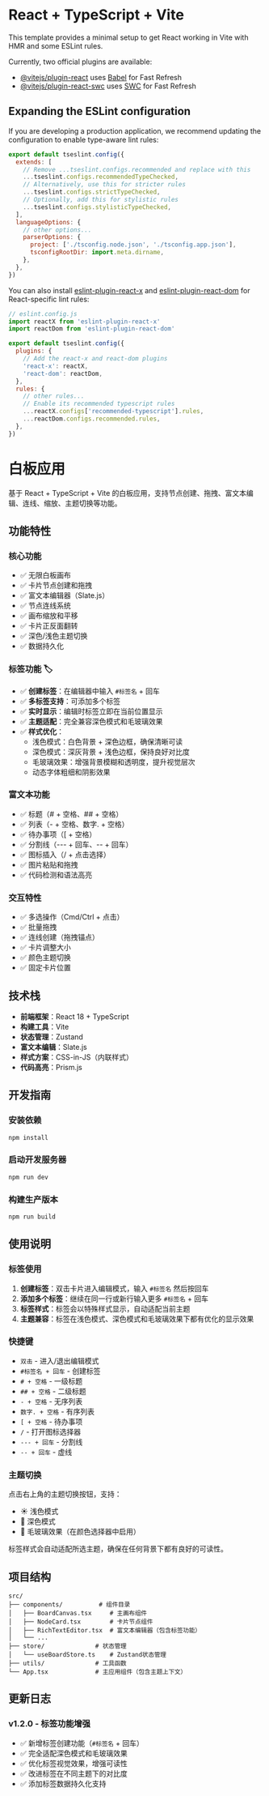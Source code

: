 # React + TypeScript + Vite

This template provides a minimal setup to get React working in Vite with HMR and some ESLint rules.

Currently, two official plugins are available:

- [@vitejs/plugin-react](https://github.com/vitejs/vite-plugin-react/blob/main/packages/plugin-react) uses [Babel](https://babeljs.io/) for Fast Refresh
- [@vitejs/plugin-react-swc](https://github.com/vitejs/vite-plugin-react/blob/main/packages/plugin-react-swc) uses [SWC](https://swc.rs/) for Fast Refresh

## Expanding the ESLint configuration

If you are developing a production application, we recommend updating the configuration to enable type-aware lint rules:

```js
export default tseslint.config({
  extends: [
    // Remove ...tseslint.configs.recommended and replace with this
    ...tseslint.configs.recommendedTypeChecked,
    // Alternatively, use this for stricter rules
    ...tseslint.configs.strictTypeChecked,
    // Optionally, add this for stylistic rules
    ...tseslint.configs.stylisticTypeChecked,
  ],
  languageOptions: {
    // other options...
    parserOptions: {
      project: ['./tsconfig.node.json', './tsconfig.app.json'],
      tsconfigRootDir: import.meta.dirname,
    },
  },
})
```

You can also install [eslint-plugin-react-x](https://github.com/Rel1cx/eslint-react/tree/main/packages/plugins/eslint-plugin-react-x) and [eslint-plugin-react-dom](https://github.com/Rel1cx/eslint-react/tree/main/packages/plugins/eslint-plugin-react-dom) for React-specific lint rules:

```js
// eslint.config.js
import reactX from 'eslint-plugin-react-x'
import reactDom from 'eslint-plugin-react-dom'

export default tseslint.config({
  plugins: {
    // Add the react-x and react-dom plugins
    'react-x': reactX,
    'react-dom': reactDom,
  },
  rules: {
    // other rules...
    // Enable its recommended typescript rules
    ...reactX.configs['recommended-typescript'].rules,
    ...reactDom.configs.recommended.rules,
  },
})
```

# 白板应用

基于 React + TypeScript + Vite 的白板应用，支持节点创建、拖拽、富文本编辑、连线、缩放、主题切换等功能。

## 功能特性

### 核心功能
- ✅ 无限白板画布
- ✅ 卡片节点创建和拖拽
- ✅ 富文本编辑器（Slate.js）
- ✅ 节点连线系统
- ✅ 画布缩放和平移
- ✅ 卡片正反面翻转
- ✅ 深色/浅色主题切换
- ✅ 数据持久化

### 标签功能 🏷️
- ✅ **创建标签**：在编辑器中输入 `#标签名` + 回车
- ✅ **多标签支持**：可添加多个标签
- ✅ **实时显示**：编辑时标签立即在当前位置显示
- ✅ **主题适配**：完全兼容深色模式和毛玻璃效果
- ✅ **样式优化**：
  - 浅色模式：白色背景 + 深色边框，确保清晰可读
  - 深色模式：深灰背景 + 浅色边框，保持良好对比度
  - 毛玻璃效果：增强背景模糊和透明度，提升视觉层次
  - 动态字体粗细和阴影效果

### 富文本功能
- ✅ 标题（# + 空格、## + 空格）
- ✅ 列表（- + 空格、数字. + 空格）
- ✅ 待办事项（[ + 空格）
- ✅ 分割线（--- + 回车、-- + 回车）
- ✅ 图标插入（/ + 点击选择）
- ✅ 图片粘贴和拖拽
- ✅ 代码检测和语法高亮

### 交互特性
- ✅ 多选操作（Cmd/Ctrl + 点击）
- ✅ 批量拖拽
- ✅ 连线创建（拖拽锚点）
- ✅ 卡片调整大小
- ✅ 颜色主题切换
- ✅ 固定卡片位置

## 技术栈

- **前端框架**：React 18 + TypeScript
- **构建工具**：Vite
- **状态管理**：Zustand
- **富文本编辑**：Slate.js
- **样式方案**：CSS-in-JS（内联样式）
- **代码高亮**：Prism.js

## 开发指南

### 安装依赖
```bash
npm install
```

### 启动开发服务器
```bash
npm run dev
```

### 构建生产版本
```bash
npm run build
```

## 使用说明

### 标签使用
1. **创建标签**：双击卡片进入编辑模式，输入 `#标签名` 然后按回车
2. **添加多个标签**：继续在同一行或新行输入更多 `#标签名` + 回车
3. **标签样式**：标签会以特殊样式显示，自动适配当前主题
4. **主题兼容**：标签在浅色模式、深色模式和毛玻璃效果下都有优化的显示效果

### 快捷键
- `双击` - 进入/退出编辑模式
- `#标签名 + 回车` - 创建标签
- `# + 空格` - 一级标题
- `## + 空格` - 二级标题
- `- + 空格` - 无序列表
- `数字. + 空格` - 有序列表
- `[ + 空格` - 待办事项
- `/` - 打开图标选择器
- `--- + 回车` - 分割线
- `-- + 回车` - 虚线

### 主题切换
点击右上角的主题切换按钮，支持：
- ☀️ 浅色模式
- 🌙 深色模式
- 🥰 毛玻璃效果（在颜色选择器中启用）

标签样式会自动适配所选主题，确保在任何背景下都有良好的可读性。

## 项目结构
```
src/
├── components/          # 组件目录
│   ├── BoardCanvas.tsx     # 主画布组件
│   ├── NodeCard.tsx        # 卡片节点组件
│   ├── RichTextEditor.tsx  # 富文本编辑器（包含标签功能）
│   └── ...
├── store/              # 状态管理
│   └── useBoardStore.ts    # Zustand状态管理
├── utils/              # 工具函数
└── App.tsx             # 主应用组件（包含主题上下文）
```

## 更新日志

### v1.2.0 - 标签功能增强
- ✅ 新增标签创建功能（`#标签名` + 回车）
- ✅ 完全适配深色模式和毛玻璃效果
- ✅ 优化标签视觉效果，增强可读性
- ✅ 改进标签在不同主题下的对比度
- ✅ 添加标签数据持久化支持
